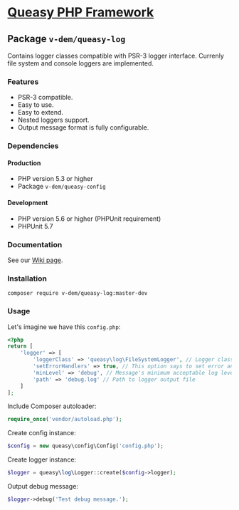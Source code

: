 # [Queasy PHP Framework](https://github.com/v-dem/queasy-app/)

## Package `v-dem/queasy-log`

Contains logger classes compatible with PSR-3 logger interface. Currenly file system and console loggers are implemented.

### Features

* PSR-3 compatible.
* Easy to use.
* Easy to extend.
* Nested loggers support.
* Output message format is fully configurable.

### Dependencies

#### Production

* PHP version 5.3 or higher
* Package `v-dem/queasy-config`

#### Development

* PHP version 5.6 or higher (PHPUnit requirement)
* PHPUnit 5.7

### Documentation

See our [Wiki page](https://github.com/v-dem/queasy-log/wiki).

### Installation

    composer require v-dem/queasy-log:master-dev

### Usage

Let's imagine we have this `config.php`:

```php
<?php
return [
    'logger' => [
        'loggerClass' => 'queasy\log\FileSystemLogger', // Logger class to be instantiated
        'setErrorHandlers' => true, // This option says to set error and exception handlers
        'minLevel' => 'debug', // Message's minimum acceptable log level
        'path' => 'debug.log' // Path to logger output file
    ]
];
```

Include Composer autoloader:

```php
require_once('vendor/autoload.php');
```

Create config instance:

```php
$config = new queasy\config\Config('config.php');
```

Create logger instance:

```php
$logger = queasy\log\Logger::create($config->logger);
```

Output debug message:

```php
$logger->debug('Test debug message.');
```

